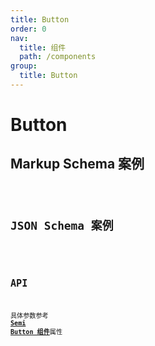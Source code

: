 ```yaml
---
title: Button
order: 0
nav:
  title: 组件
  path: /components
group:
  title: Button
---
```


# Button

## Markup Schema 案例

<code src="./demo/index_1.tsx" />

## JSON Schema 案例

<code src="./demo/index_2.tsx" />

## API

具体参数参考 <a href="https://arco.design/zh-CN/input/button" target="_blank">**Semi Button 组件**</a>属性
